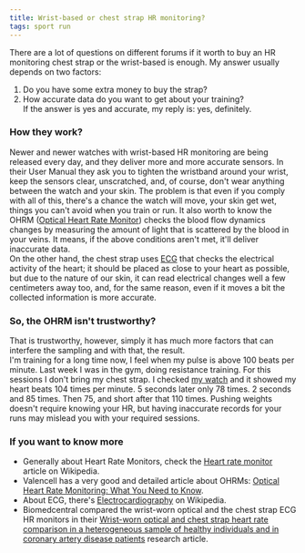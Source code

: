 ```yaml
---
title: Wrist-based or chest strap HR monitoring?
tags: sport run
---
```

There are a lot of questions on different forums if it worth to buy an HR monitoring chest strap or the wrist-based is enough. My answer usually depends on two factors:  
1. Do you have some extra money to buy the strap?  
2. How accurate data do you want to get about your training?  
If the answer is yes and accurate, my reply is: yes, definitely.

### How they work?
Newer and newer watches with wrist-based HR monitoring are being released every day, and they deliver more and more accurate sensors. In their User Manual they ask you to tighten the wristband around your wrist, keep the sensors clear, unscratched, and, of course, don't wear anything between the watch and your skin. The problem is that even if you comply with all of this, there's a chance the watch will move, your skin get wet, things you can't avoid when you train or run. It also worth to know the OHRM ([Optical Heart Rate Monitor](https://en.wikipedia.org/wiki/Heart_rate_monitor#Optical)) checks the blood flow dynamics changes by measuring the amount of light that is scattered by the blood in your veins. It means, if the above conditions aren't met, it'll deliver inaccurate data.  
On the other hand, the chest strap uses [ECG](https://en.wikipedia.org/wiki/Electrocardiography) that checks the electrical activity of the heart; it should be placed as close to your heart as possible, but due to the nature of our skin, it can read electrical changes well a few centimeters away too, and, for the same reason, even if it moves a bit the collected information is more accurate.

### So, the OHRM isn't trustworthy?
That is trustworthy, however, simply it has much more factors that can interfere the sampling and with that, the result.  
I'm training for a long time now, I feel when my pulse is above 100 beats per minute. Last week I was in the gym, doing resistance training. For this sessions I don't bring my chest strap. I checked [my watch](https://buy.garmin.com/en-US/US/p/571520) and it showed my heart beats 104 times per minute. 5 seconds later only 78 times. 2 seconds and 85 times. Then 75, and short after that 110 times. Pushing weights doesn't require knowing your HR, but having inaccurate records for your runs may mislead you with your required sessions.

### If you want to know more
* Generally about Heart Rate Monitors, check the [Heart rate monitor](https://en.wikipedia.org/wiki/Heart_rate_monitor) article on Wikipedia.  
* Valencell has a very good and detailed article about OHRMs: [Optical Heart Rate Monitoring: What You Need to Know](https://valencell.com/blog/2015/10/optical-heart-rate-monitoring-what-you-need-to-know/).  
* About ECG, there's [Electrocardiography](https://en.wikipedia.org/wiki/Electrocardiography) on Wikipedia.  
* Biomedcentral compared the wrist-worn optical and the chest strap ECG HR monitors in their [Wrist-worn optical and chest strap heart rate comparison in a heterogeneous sample of healthy individuals and in coronary artery disease patients](https://bmcsportsscimedrehabil.biomedcentral.com/articles/10.1186/s13102-018-0098-0) research article.